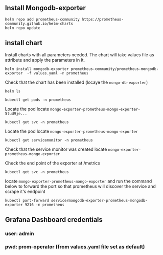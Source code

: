 ## Install Mongodb-exporter
```
helm repo add prometheus-community https://prometheus-community.github.io/helm-charts
helm repo update
```

## install chart 
Install charts with all parameters needed. The chart will take values file as attribute and apply
the parameters in it.

```
helm install mongodb-exporter prometheus-community/prometheus-mongodb-exporter  -f values.yaml -n prometheus
```
Check that the chart has been installed (locaye the `mongo-db-exporter`) 
```
helm ls
```

```
kubectl get pods -n prometheus
```

Locate the pod  locate `mongo-exporter-prometheus-mongo-exporter-5tud9je...`

```
kubectl get svc -n prometheus
```
Locate the pod  locate `mongo-exporter-prometheus-mongo-exporter`


```
kubectl get servicemonitor -n prometheus
```
Check that the service monitor was created locate `mongo-exporter-prometheus-mongo-exporter`

Check the end point of the exporter at /metrics
```
kubectl get svc -n prometheus
```
locate `mongo-exporter-prometheus-mongo-exporter`
and run the command below to forward the port so that prometheus will discover the service and
scrape it's endpoint
```
kubectl port-forward service/mongodb-exporter-prometheus-mongodb-exporter 9216 -n prometheus
``` 


## Grafana Dashboard credentials

### user: admin
### pwd: prom-operator (from values.yaml file set as default)

